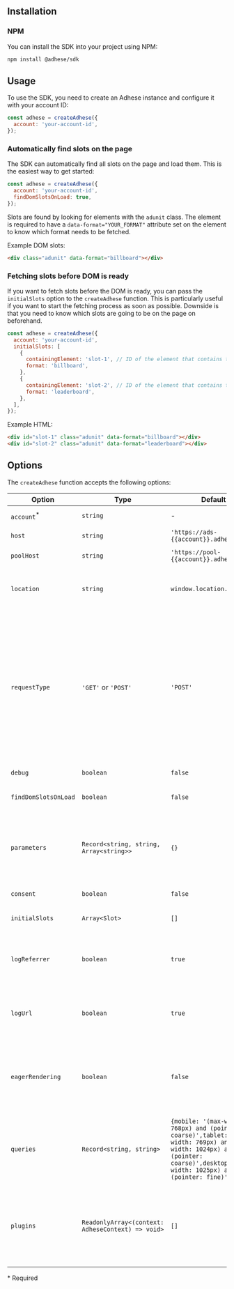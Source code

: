 ## Installation

### NPM
You can install the SDK into your project using NPM:

```bash
npm install @adhese/sdk
```

## Usage
To use the SDK, you need to create an Adhese instance and configure it with your account ID:

```js
const adhese = createAdhese({
  account: 'your-account-id',
});
```

### Automatically find slots on the page
The SDK can automatically find all slots on the page and load them. This is the easiest way to get started:

```js
const adhese = createAdhese({
  account: 'your-account-id',
  findDomSlotsOnLoad: true,
});
```

Slots are found by looking for elements with the `adunit` class. The element is required to have a
`data-format="YOUR_FORMAT"` attribute set on the element to know which format needs to be fetched.

Example DOM slots:
```html
<div class="adunit" data-format="billboard"></div>

```

### Fetching slots before DOM is ready
If you want to fetch slots before the DOM is ready, you can pass the `initialSlots` option to the `createAdhese`
function. This is particularly useful if you want to start the fetching process as soon as possible. Downside is that
you need to know which slots are going to be on the page on beforehand.

```js
const adhese = createAdhese({
  account: 'your-account-id',
  initialSlots: [
    {
      containingElement: 'slot-1', // ID of the element that contains the slot
      format: 'billboard',
    },
    {
      containingElement: 'slot-2', // ID of the element that contains the slot
      format: 'leaderboard',
    },
  ],
});
```

Example HTML:
```html
<div id="slot-1" class="adunit" data-format="billboard"></div>
<div id="slot-2" class="adunit" data-format="leaderboard"></div>
```

## Options
The `createAdhese` function accepts the following options:

| Option                | Type                                              | Default                                                                                                                                                                               | Description                                                                                                                                                                                                                                                                                |
|-----------------------|---------------------------------------------------|---------------------------------------------------------------------------------------------------------------------------------------------------------------------------------------|--------------------------------------------------------------------------------------------------------------------------------------------------------------------------------------------------------------------------------------------------------------------------------------------|
| `account`<sup>*</sup> | `string`                                          | -                                                                                                                                                                                     | Your Adhese account ID                                                                                                                                                                                                                                                                     |
| `host`                | `string`                                          | <code>'https://ads-<span v-pre>{{account}}</span>.adhese.com'</code>                                                                                                                  | The Adhese API host                                                                                                                                                                                                                                                                        |
| `poolHost`            | `string`                                          | <code>'https://pool-<span v-pre>{{account}}</span>.adhese.com'</code>                                                                                                                 | The Adhese pool host                                                                                                                                                                                                                                                                       |
| `location`            | `string`                                          | `window.location.pathname`                                                                                                                                                            | The page location. This is used to determine the current page location identifier.                                                                                                                                                                                                         |
| `requestType`         | `'GET'` or `'POST'`                               | `'POST'`                                                                                                                                                                              | The requestAds type to use for the Adhese API requests. This can be either `GET` or `POST`. `POST` is the default and offers the most options. `GET` is more limited as it needs pass its data as search parameters but can be used in environments where `POST` requests are not allowed. |
| `debug`               | `boolean`                                         | `false`                                                                                                                                                                               | Enable debug mode                                                                                                                                                                                                                                                                          |
| `findDomSlotsOnLoad`  | `boolean`                                         | `false`                                                                                                                                                                               | Automatically find slots on the page and load them                                                                                                                                                                                                                                         |
| `parameters`          | ``Record<string, string, Array<string>>``         | `{}`                                                                                                                                                                                  | Additional parameters to send with each request. Make sure that the keys of a parameter only contain `2` characters.                                                                                                                                                                       |
| `consent`             | `boolean`                                         | `false`                                                                                                                                                                               | User consent for tracking                                                                                                                                                                                                                                                                  |
| `initialSlots`        | `Array<Slot>`                                     | `[]`                                                                                                                                                                                  | Slots to fetch before the DOM is ready                                                                                                                                                                                                                                                     |
| `logReferrer`         | `boolean`                                         | `true`                                                                                                                                                                                | Will log the `document.referrer` to the Adhese API in a `BASE64` string with the `re` parameter.                                                                                                                                                                                           |
| `logUrl`              | `boolean`                                         | `true`                                                                                                                                                                                | Will log the `location.href` to the Adhese API in a `BASE64` string with the `ur` parameter.                                                                                                                                                                                               |'
| `eagerRendering`      | `boolean`                                         | `false`                                                                                                                                                                               | Will render the ad as soon as it is fetched. In general it is recommended to keep this `false` for better performance.                                                                                                                                                                     |
| `queries`             | `Record<string, string>`                          | `{mobile: '(max-width: 768px) and (pointer: coarse)',tablet: '(min-width: 769px) and (max-width: 1024px) and (pointer: coarse)',desktop: '(min-width: 1025px) and (pointer: fine)',}` | Will be used to determine the device type and screen size. The matching query key will be passed in the `dt` and `br` parameter.                                                                                                                                                           |
| `plugins`             | `ReadonlyArray<(context: AdheseContext) => void>` | `[]`                                                                                                                                                                                  | The plugins that are used for the Adhese instance. These plugins are called with the Adhese context and run during the initialization of the Adhese instance.                                                                                                                              |

\* Required
